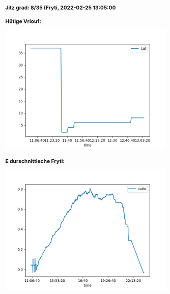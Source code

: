 ### Jitz grad: 8/35 (Fryti, 2022-02-25 13:05:00

### Hütige Vrlouf:
![Graph](Today.png)

### E durschnittleche Fryti:
![Graph](Fryti.png)